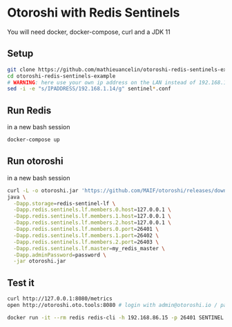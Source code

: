 # Otoroshi with Redis Sentinels

You will need docker, docker-compose, curl and a JDK 11

## Setup

```sh
git clone https://github.com/mathieuancelin/otoroshi-redis-sentinels-example.git
cd otoroshi-redis-sentinels-example
# WARNING: here use your own ip address on the LAN instead of 192.168.1.14
sed -i -e "s/IPADDRESS/192.168.1.14/g" sentinel*.conf
```

## Run Redis

in a new bash session

```sh
docker-compose up
```

## Run otoroshi

in a new bash session

```sh
curl -L -o otoroshi.jar 'https://github.com/MAIF/otoroshi/releases/download/v1.4.19/otoroshi.jar'
java \
  -Dapp.storage=redis-sentinel-lf \
  -Dapp.redis.sentinels.lf.members.0.host=127.0.0.1 \
  -Dapp.redis.sentinels.lf.members.1.host=127.0.0.1 \
  -Dapp.redis.sentinels.lf.members.2.host=127.0.0.1 \
  -Dapp.redis.sentinels.lf.members.0.port=26401 \
  -Dapp.redis.sentinels.lf.members.1.port=26402 \
  -Dapp.redis.sentinels.lf.members.2.port=26403 \
  -Dapp.redis.sentinels.lf.master=my_redis_master \
  -Dapp.adminPassword=password \
  -jar otoroshi.jar
```

## Test it

```sh
curl http://127.0.0.1:8080/metrics
open http://otoroshi.oto.tools:8080 # login with admin@otoroshi.io / password
```


```sh
docker run -it --rm redis redis-cli -h 192.168.86.15 -p 26401 SENTINEL get-master-addr-by-name my_redis_master
```